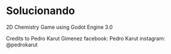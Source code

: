 # Solucionando
2D Chemistry Game using Godot Engine 3.0

Credits to Pedro Karut Gimenez
facebook: Pedro Karut
instagram: @pedrokarut
